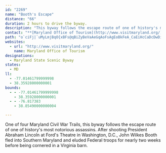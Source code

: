 ```yaml
---
id: "2269"
name: "Booth's Escape"
distance: "66"
duration: 2 hours to drive the byway.
description: "This byway follows the escape route of one of history's most notorious assassins on MD-5 from the Maryland border south via other routes to Bel Alton."
contact: "**[Maryland Office of Tourism](http://www.visitmaryland.org/)**                   \r\n217 East Redwood Street                                 \r\nBaltimore,MD 21202                    \r\n1-866-639-3526 or                             \r\n1-866-MDWelcome                         "
path: "o`ciFj|`uMyLmjBqO{xBFs@qBiZyBeVaAeGqAoFsAgEoBkFeA_CaEiHcCaDcDwDiC}BmGsEcFqCmCgA{GkBmEs@oT_CIr@]dA{BrDmElEcCpBiBt@gH~BiMdDsHFc@KwG{DqIoIy@k@yDgAwCnRi@lGKtBCzKhAh]jDv|AkIf@mDAi@Lc@^y@~AKl@o@d@qE`GcBfG_ArBmAxAcC~Bo@RYCi@Me@_@o@Ks@HcAZaMlFmHb@sRsEyNkCoBg@iBs@oAq@gCaCkNuOyAq@wFY_a@qAgGsAoPwEaKeBiDCcH^aCAyAWsBeAaMgIcCoAsBYaHZ}BG_B_@}HmCeAg@ol@ni@uGxEcIlEgKrDcCr@uGpAsFl@wGZgCDoGMC_@OSsD_AcAm@_BwAyAmB}CgEyByDoAeCsCuGyLwc@oBqGoQci@}@{CoAgHgNydAgA{GgBaHiAwCoB{DgBgCiDyDyDsCoEuBkDeAmEo@q\\oCkHa@aj@sEmIi@mEe@cDgAoBuAkNaMaEwDe@cAOeA~AYbBo@zAiAzAkBlDaIbEuKdBsFvDoOdAyCbBuDbOmUt@uBvAmGPyBBsBSaPDgCv@{HlH_]vEgSpAmHl@oFd@eGfA}WXyC^wBx@eDtB{EdJ{NbCqEzAoEh@aCvBaPtJ{w@NeCDoCO_Fs@sFo@gDyBgIuAsGg@gEs@iLa@_DsSd@uFYeELaHjA{JtByA?w@Uk@_@}EsFgEaEcImHyAaAcA]uASmK}@qIaAsEeAyCaBeRsOgFoCmCsBoOaNeAmAy@wAmCiIcAeCiUoe@yOo]wM_YwFkIiAu@s@KeAR_QlGeDViACmD_@_ZoD}CSyP]kJm@iBCkBVqC~@yAViBYiCq@wKkAwGVaBYyBmBsA_AyA_@yALw@X}MhImFvCaDzAeBj@_A@aBIkJ_CuEg@{m@wHgSaDwLsC_MuDiB}@aE{CeRmS}AoB{DsHy@kAsCgDgGcG_OeLcDgA_NuDaEeBiEyBmAs@kAmAs@_A_AcBs@uBwIy_@sAnBeJ`QyAlBeBrAcAj@mBj@cKbBoLlEwF|AiBP_B@mDYmFyAgUoIoAKy@FoCjA{GdEyBfAcC^sWlCsAXcAj@u@t@_AdBa@|BArAn@hMb@bGt@fFnA~Fp@pEV`Ab@xDDbE_@lEMrCBxDxAxLLxAj@|L?jEUhDeDvVcDxR}Iff@}CtJiF`OQx@M~CYlDiAhSGzDZrCzBtJr@xBlBjD\\z@J~@IzC_BUsBDqFlAsAJ_AC_C[eKkCsEg@cDKaKj@wD@qh@uB_SsBsVcBmDEuJNiVy@}CNeNdB{`@~HiBKyB}@o@a@eDgA{AYyCWgELig@rLoFp@cDF}]k@sCMaIaAqDy@iFeByTyJcBk@gGcAiDOqw@_@cEPwBXq@VcEnBwVtOcDnAi@`Fa@bCwApFeLnWsA`@yPtCwEhAcVnD{Ab@s@^iCtBgAjAwJtN_D|DwDdGgAx@}HfE}BdAyDfAi@XyClCeLlL_Av@eA`@wBV_C@e@GgD_AkGsCoAYaF^_DCyTyAeM[aJy@aBFu@PiBr@YVcCbD_B|@wVbEcBNuAKyMeCmGgBgYuEePQsJr@wB^cd@pOwGjCaJvC}H`BkBT_HAaEXsAEqMuAeNWgXmDe@_EDoA^cEIyBM{@]{@_CwDaE`FyAjA}BvAkG`CwKj@wEf@iEr@oZ~IkG|B{DdBmIxEca@vVg^hToM`KoBdBoKtK}Wd[}GnHsCvCwVnQmBlB}EbHcSv[kBjDcBfEy@xCiAtF}ChWu@xEg@xB[lAo@fByAxCcCjDcExDgH`FcClBwClBq[|TyTfP}a@pXQX_OhIyBlBgBrB"
websites:
  - url: "http://www.visitmaryland.org/"
    name: Maryland Office of Tourism
designations:
  - Maryland State Scenic Byway
states:
  - MD
ll:
  - -77.01461799999998
  - 38.35928000000001
bounds:
  - - -77.01461799999998
    - 38.35928000000001
  - - -76.817383
    - 38.85490000000004

---
```


One of four Maryland Civil War Trails, this byway follows the escape route of one of history's most notorious assassins. After shooting President Abraham Lincoln at Ford's Theatre in Washington, D.C., John Wilkes Booth fled into Southern Maryland and eluded Federal troops for nearly two weeks before being cornered in a Virginia barn.
